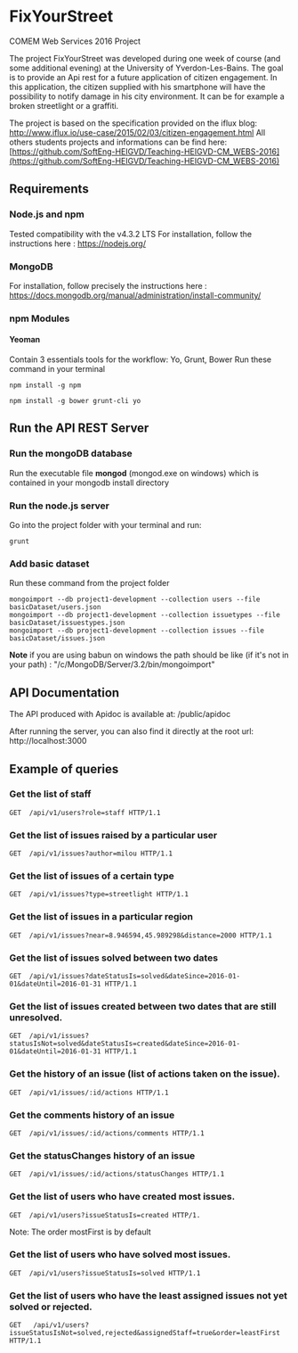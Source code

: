 # FixYourStreet
COMEM Web Services 2016 Project

The project FixYourStreet was developed during one week of course (and some additional evening) at the University of Yverdon-Les-Bains. The goal is to provide an Api rest for a future application of citizen engagement.
In this application, the citizen supplied with his smartphone will have the possibility to notify damage in his city environment. It can be for example a broken streetlight or a graffiti.

The project is based on the specification provided on the iflux blog: http://www.iflux.io/use-case/2015/02/03/citizen-engagement.html
All others students projects and informations can be find here:
[https://github.com/SoftEng-HEIGVD/Teaching-HEIGVD-CM_WEBS-2016](https://github.com/SoftEng-HEIGVD/Teaching-HEIGVD-CM_WEBS-2016)

## Requirements

### Node.js and npm
Tested compatibility with the v4.3.2 LTS
For installation, follow the instructions here : https://nodejs.org/

### MongoDB
For installation, follow precisely the instructions here : https://docs.mongodb.org/manual/administration/install-community/

### npm Modules
#### Yeoman
Contain 3 essentials tools for the workflow: Yo, Grunt, Bower
Run these command in your terminal
```
npm install -g npm
```
```
npm install -g bower grunt-cli yo
```

## Run the API REST Server

### Run the mongoDB database
Run the executable file **mongod** (mongod.exe on windows) which is contained in your mongodb install directory

### Run the node.js server
Go into the project folder with your terminal and run:

```
grunt
```

### Add basic dataset
Run these command from the project folder
```
mongoimport --db project1-development --collection users --file basicDataset/users.json
mongoimport --db project1-development --collection issuetypes --file basicDataset/issuestypes.json
mongoimport --db project1-development --collection issues --file basicDataset/issues.json
```
**Note** if you are using babun on windows the path should be like (if it's not in your path) : "/c/MongoDB/Server/3.2/bin/mongoimport"

## API Documentation

The API produced with Apidoc is available at: /public/apidoc

After running the server, you can also find it directly at the root url: http://localhost:3000

## Example of queries
### Get the list of staff

```http
GET  /api/v1/users?role=staff HTTP/1.1
```
### Get the list of issues raised by a particular user
```http
GET  /api/v1/issues?author=milou HTTP/1.1
```
### Get the list of issues of a certain type
```http
GET  /api/v1/issues?type=streetlight HTTP/1.1
```
### Get the list of issues in a particular region
```http
GET  /api/v1/issues?near=8.946594,45.989298&distance=2000 HTTP/1.1
```
### Get the list of issues solved between two dates
```http
GET  /api/v1/issues?dateStatusIs=solved&dateSince=2016-01-01&dateUntil=2016-01-31 HTTP/1.1
```
### Get the list of issues created between two dates that are still unresolved.
```http
GET  /api/v1/issues?statusIsNot=solved&dateStatusIs=created&dateSince=2016-01-01&dateUntil=2016-01-31 HTTP/1.1
```
### Get the history of an issue (list of actions taken on the issue).
```http
GET  /api/v1/issues/:id/actions HTTP/1.1
```
### Get the comments history of an issue
```http
GET  /api/v1/issues/:id/actions/comments HTTP/1.1
```
### Get the statusChanges history of an issue
```http
GET  /api/v1/issues/:id/actions/statusChanges HTTP/1.1
```
### Get the list of users who have created most issues.
```http
GET  /api/v1/users?issueStatusIs=created HTTP/1.
```
Note: The order mostFirst is by default
### Get the list of users who have solved most issues.
```http
GET  /api/v1/users?issueStatusIs=solved HTTP/1.1
```
### Get the list of users who have the least assigned issues not yet solved or rejected.
```http
GET   /api/v1/users?issueStatusIsNot=solved,rejected&assignedStaff=true&order=leastFirst HTTP/1.1
```
